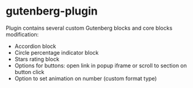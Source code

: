 # gutenberg-plugin
Plugin contains several custom Gutenberg blocks and core blocks modification:
- Accordion block
- Circle percentage indicator block
- Stars rating block
- Options for buttons: open link in popup iframe or scroll to section on button click
- Option to set animation on number (custom format type)
